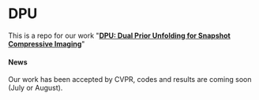 # DPU
This is a repo for our work "**[DPU: Dual Prior Unfolding for Snapshot Compressive Imaging](https://openaccess.thecvf.com/content/CVPR2024/html/Zhang_Dual_Prior_Unfolding_for_Snapshot_Compressive_Imaging_CVPR_2024_paper.html)**"

#### News
Our work has been accepted by CVPR, codes and results are coming soon (July or August).
